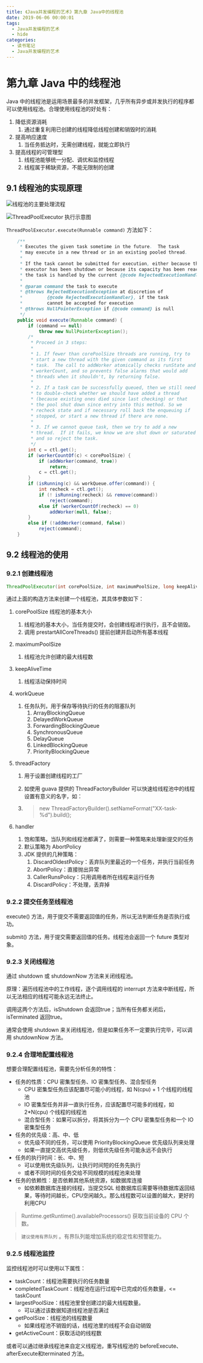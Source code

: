 ```yaml
---
title: 《Java并发编程的艺术》第九章 Java中的线程池
date: 2019-06-06 00:00:01
tags: 
  - Java并发编程的艺术
  - hide
categories:
  - 读书笔记
  - Java并发编程的艺术
---
```


# 第九章 Java 中的线程池

Java 中的线程池是运用场景最多的并发框架，几乎所有异步或并发执行的程序都可以使用线程池。合理使用线程池的好处有：

1. 降低资源消耗
   1. 通过重复利用已创建的线程降低线程创建和销毁时的消耗
2. 提高响应速度
   1. 当任务抵达时，无需创建线程，就能立即执行
3. 提高线程的可管理型
   1. 线程池能够统一分配、调优和监控线程
   2. 线程属于稀缺资源，不能无限制的创建

## 9.1 线程池的实现原理

![线程池的主要处理流程](http://fcsimg.weifuw.com/thread_pool.png)



![ThreadPoolExecutor 执行示意图](https://images2017.cnblogs.com/blog/584724/201708/584724-20170828233957765-2055354276.png)

`ThreadPoolExecutor.execute(Runnable command)` 方法如下：

```java
    /**
     * Executes the given task sometime in the future.  The task
     * may execute in a new thread or in an existing pooled thread.
     *
     * If the task cannot be submitted for execution, either because this
     * executor has been shutdown or because its capacity has been reached,
     * the task is handled by the current {@code RejectedExecutionHandler}.
     *
     * @param command the task to execute
     * @throws RejectedExecutionException at discretion of
     *         {@code RejectedExecutionHandler}, if the task
     *         cannot be accepted for execution
     * @throws NullPointerException if {@code command} is null
     */
    public void execute(Runnable command) {
        if (command == null)
            throw new NullPointerException();
        /*
         * Proceed in 3 steps:
         *
         * 1. If fewer than corePoolSize threads are running, try to
         * start a new thread with the given command as its first
         * task.  The call to addWorker atomically checks runState and
         * workerCount, and so prevents false alarms that would add
         * threads when it shouldn't, by returning false.
         *
         * 2. If a task can be successfully queued, then we still need
         * to double-check whether we should have added a thread
         * (because existing ones died since last checking) or that
         * the pool shut down since entry into this method. So we
         * recheck state and if necessary roll back the enqueuing if
         * stopped, or start a new thread if there are none.
         *
         * 3. If we cannot queue task, then we try to add a new
         * thread.  If it fails, we know we are shut down or saturated
         * and so reject the task.
         */
        int c = ctl.get();
        if (workerCountOf(c) < corePoolSize) {
            if (addWorker(command, true))
                return;
            c = ctl.get();
        }
        if (isRunning(c) && workQueue.offer(command)) {
            int recheck = ctl.get();
            if (! isRunning(recheck) && remove(command))
                reject(command);
            else if (workerCountOf(recheck) == 0)
                addWorker(null, false);
        }
        else if (!addWorker(command, false))
            reject(command);
    }
```

## 9.2 线程池的使用

### 9.2.1 创建线程池

```java 
ThreadPoolExecutor(int corePoolSize, int maximumPoolSize, long keepAliveTime, TimeUnit unit, BlockingQueue<Runnable> workQueue, ThreadFactory threadFactory, RejectedExecutionHandler handler)
```

通过上面的构造方法来创建一个线程池，其具体参数如下：

1. corePoolSize 线程池的基本大小

   1. 线程池的基本大小，当任务提交时，会创建线程进行执行，且不会销毁。
   2. 调用 prestartAllCoreThreads() 提前创建并启动所有基本线程

2. maximumPoolSize

   1. 线程池允许创建的最大线程数

3. keepAliveTime

   1. 线程活动保持时间

4. workQueue

   1. 任务队列，用于保存等待执行的任务的阻塞队列
      1. ArrayBlockingQueue
      2. DelayedWorkQueue
      3. ForwardingBlockingQueue
      4. SynchronousQueue
      5. DelayQueue
      6. LinkedBlockingQueue
      7. PriorityBlockingQueue

5. threadFactory

   1. 用于设置创建线程的工厂

   2. 如使用 guava 提供的 ThreadFactoryBuilder 可以快速给线程池中的线程设置有意义的名字，如：

   3. > new ThreadFactoryBuilder().setNameFormat("XX-task-%d").build();

6. handler

   1. 饱和策略，当队列和线程池都满了，则需要一种策略来处理新提交的任务
   2. 默认策略为 AbortPolicy
   3. JDK 提供的几种策略：
      1. DiscardOldestPolicy：丢弃队列里最近的一个任务，并执行当前任务
      2. AbortPolicy：直接抛出异常
      3. CallerRunsPolicy：只用调用者所在线程来运行任务
      4. DiscardPolicy：不处理，丢弃掉

### 9.2.2 提交任务至线程池

execute() 方法，用于提交不需要返回值的任务，所以无法判断任务是否执行成功。

submit() 方法，用于提交需要返回值的任务。线程池会返回一个 future 类型对象。

### 9.2.3 关闭线程池

通过 shutdown 或 shutdownNow 方法来关闭线程池。

原理：遍历线程池中的工作线程，逐个调用线程的 interrupt 方法来中断线程，所以无法相应的线程可能永远无法终止。

调用这两个方法后，isShutdown 会返回true；当所有任务都关闭后，isTerminated 返回true。

通常会使用 shutdown 来关闭线程池，但是如果任务不一定要执行完毕，可以调用 shutdownNow 方法。

### 9.2.4 合理地配置线程池

想要合理配置线程池，需要先分析任务的特性：

- 任务的性质：CPU 密集型任务、IO 密集型任务、混合型任务
  - CPU 密集型任务应该配置尽可能小的线程，如 N(cpu) + 1 个线程的线程池
  - IO 密集型任务并非一直执行任务，应该配置尽可能多的线程，如 2*N(cpu) 个线程的线程池
  - 混合型任务：如果可以拆分，将其拆分为一个 CPU 密集型任务和一个 IO 密集型任务
- 任务的优先级：高、中、低
  - 优先级不同的任务，可以使用 PriorityBlockingQueue 优先级队列来处理
  - 如果一直提交高优先级任务，则低优先级任务可能永远不会执行
- 任务的执行时间：长、中、短
  - 可以使用优先级队列，让执行时间短的任务先执行
  - 或者不同时间的任务交给不同规模的线程池来处理
- 任务的依赖性：是否依赖其他系统资源，如数据库连接
  - 如依赖数据库连接的线程，当提交SQL 给数据库后需要等待数据库返回结果，等待时间越长，CPU空闲越久。那么线程数可以设置的越大，更好的利用CPU

> Runtime.getRuntime().availableProcessors() 获取当前设备的 CPU 个数。

> `建议使用有界队列` 。有界队列能增加系统的稳定性和预警能力。

### 9.2.5 线程池监控

监控线程池时可以使用以下属性：

- taskCount：线程池需要执行的任务数量
- completedTaskCount：线程池在运行过程中已完成的任务数量，<= taskCount
- largestPoolSize：线程池里曾创建过的最大线程数量。
  - 可以通过该数据知道线程池是否满过
- getPoolSize：线程池的线程数量
  - 如果线程池不销毁的话，线程池里的线程不会自动销毁
- getActiveCount：获取活动的线程数

或者可以通过继承线程池来自定义线程池，重写线程池的 beforeExecute、afterExecute和terminated 方法。